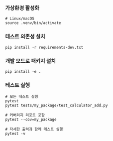 ### 가상환경 활성화
```shell
# Linux/macOS
source .venv/bin/activate
```

### 테스트 의존성 설치
```shell
pip install -r requirements-dev.txt
```

### 개발 모드로 패키지 설치
```shell
pip install -e .
```

### 테스트 실행
```shell
# 모든 테스트 실행
pytest
pytest tests/my_package/test_calculator_add.py

# 커버리지 리포트 포함
pytest --cov=my_package

# 자세한 출력과 함께 테스트 실행
pytest -v
```
